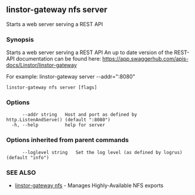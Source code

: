 ## linstor-gateway nfs server

Starts a web server serving a REST API

### Synopsis

Starts a web server serving a REST API
An up to date version of the REST-API documentation can be found here:
https://app.swaggerhub.com/apis-docs/Linstor/linstor-gateway

For example:
linstor-gateway server --addr=":8080"

```
linstor-gateway nfs server [flags]
```

### Options

```
      --addr string   Host and port as defined by http.ListenAndServe() (default ":8080")
  -h, --help          help for server
```

### Options inherited from parent commands

```
      --loglevel string   Set the log level (as defined by logrus) (default "info")
```

### SEE ALSO

* [linstor-gateway nfs](linstor-gateway_nfs.md)	 - Manages Highly-Available NFS exports

